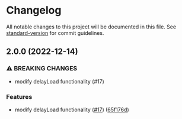 # Changelog

All notable changes to this project will be documented in this file. See [standard-version](https://github.com/conventional-changelog/standard-version) for commit guidelines.

## 2.0.0 (2022-12-14)


### ⚠ BREAKING CHANGES

* modify delayLoad functionality (#17)

### Features

* modify delayLoad functionality ([#17](https://github.com/rudderlabs/gatsby-plugin-rudderstack/issues/17)) ([65f176d](https://github.com/rudderlabs/gatsby-plugin-rudderstack/commit/65f176dd8e7fff4749b7142ba16d63519651fe45))
